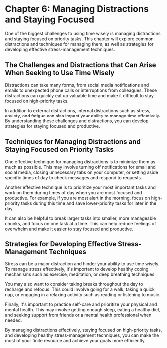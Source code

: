 Chapter 6: Managing Distractions and Staying Focused
====================================================

One of the biggest challenges to using time wisely is managing distractions and staying focused on priority tasks. This chapter will explore common distractions and techniques for managing them, as well as strategies for developing effective stress-management techniques.

The Challenges and Distractions that Can Arise When Seeking to Use Time Wisely
------------------------------------------------------------------------------

Distractions can take many forms, from social media notifications and emails to unexpected phone calls or interruptions from colleagues. These distractions can quickly eat up valuable time and make it difficult to stay focused on high-priority tasks.

In addition to external distractions, internal distractions such as stress, anxiety, and fatigue can also impact your ability to manage time effectively. By understanding these challenges and distractions, you can develop strategies for staying focused and productive.

Techniques for Managing Distractions and Staying Focused on Priority Tasks
--------------------------------------------------------------------------

One effective technique for managing distractions is to minimize them as much as possible. This may involve turning off notifications for email and social media, closing unnecessary tabs on your computer, or setting aside specific times of day to check messages and respond to requests.

Another effective technique is to prioritize your most important tasks and work on them during times of day when you are most focused and productive. For example, if you are most alert in the morning, focus on high-priority tasks during this time and save lower-priority tasks for later in the day.

It can also be helpful to break larger tasks into smaller, more manageable chunks, and focus on one task at a time. This can help reduce feelings of overwhelm and make it easier to stay focused and productive.

Strategies for Developing Effective Stress-Management Techniques
----------------------------------------------------------------

Stress can be a major distraction and hinder your ability to use time wisely. To manage stress effectively, it's important to develop healthy coping mechanisms such as exercise, meditation, or deep breathing techniques.

You may also want to consider taking breaks throughout the day to recharge and refocus. This could involve going for a walk, taking a quick nap, or engaging in a relaxing activity such as reading or listening to music.

Finally, it's important to practice self-care and prioritize your physical and mental health. This may involve getting enough sleep, eating a healthy diet, and seeking support from friends or a mental health professional when needed.

By managing distractions effectively, staying focused on high-priority tasks, and developing healthy stress-management techniques, you can make the most of your finite resource and achieve your goals more efficiently.
